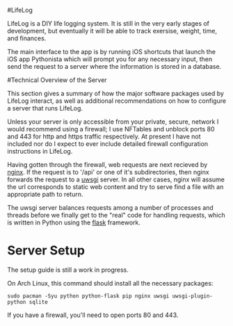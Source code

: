#LifeLog

LifeLog is a DIY life logging system. It is still in the very early stages of
development, but eventually it will be able to track exersise, weight, time, and
finances.

The main interface to the app is by running iOS shortcuts that launch the iOS
app Pythonista which will prompt you for any necessary input, then send the
request to a server where the information is stored in a database.

#Technical Overview of the Server

This section gives a summary of how the major software packages used by LifeLog
interact, as well as additional recommendations on how to configure a server
that runs LifeLog.

Unless your server is only accessible from your private, secure, network I would
recommend using a firewall; I use NFTables and unblock ports 80 and 443 for http
and https traffic respectively. At present I have not included nor do I expect
to ever include detailed firewall configuration instructions in LifeLog.

Having gotten through the firewall, web requests are next recieved by
[nginx](https://en.wikipedia.org/wiki/Nginx). If the request is to '/api' or one
of it's subdirectories, then nginx forwards the request to a
[uwsgi](https://uwsgi-docs.readthedocs.io/en/latest/) server. In all other
cases, nginx will assume the url corresponds to static web content and try to
serve find a file with an appropriate path to return.

The uwsgi server balances requests among a number of processes and threads
before we finally get to the "real" code for handling requests, which is written
in Python using the [flask](https://palletsprojects.com/p/flask/) framework.

# Server Setup

The setup guide is still a work in progress.

On Arch Linux, this command should install all the necessary packages:

    sudo pacman -Syu python python-flask pip nginx uwsgi uwsgi-plugin-python sqlite

If you have a firewall, you'll need to open ports 80 and 443.
